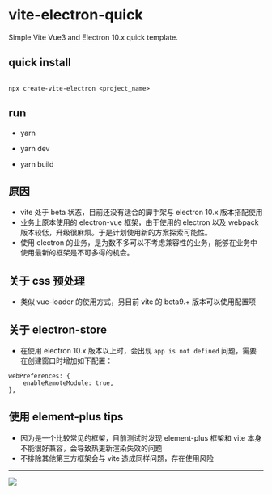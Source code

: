 # vite-electron-quick
Simple Vite Vue3 and Electron 10.x quick template.

## quick install

```

npx create-vite-electron <project_name>

```

## run

- yarn

- yarn dev

- yarn build

## 原因
- vite 处于 beta 状态，目前还没有适合的脚手架与 electron 10.x 版本搭配使用
- 业务上原本使用的 electron-vue 框架，由于使用的 electron 以及 webpack 版本较低，升级很麻烦。于是计划使用新的方案探索可能性。
- 使用 electron 的业务，是为数不多可以不考虑兼容性的业务，能够在业务中使用最新的框架是不可多得的机会。

## 关于 css 预处理
- 类似 vue-loader 的使用方式，另目前 vite 的 beta9.+ 版本可以使用配置项

## 关于 electron-store
- 在使用 electron 10.x 版本以上时，会出现 `app is not defined` 问题，需要在创建窗口时增加如下配置：

```
webPreferences: {
    enableRemoteModule: true,
},
```

## 使用 element-plus tips

- 因为是一个比较常见的框架，目前测试时发现 element-plus 框架和 vite 本身不能很好兼容，会导致热更新渲染失效的问题
- 不排除其他第三方框架会与 vite 造成同样问题，存在使用风险


---

![](https://tva1.sinaimg.cn/large/007S8ZIlly1gisdbjqpeij30h60kgwfb.jpg)

